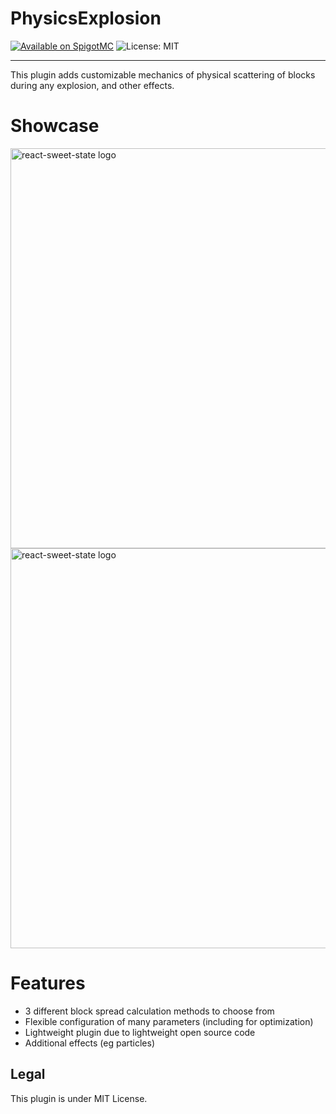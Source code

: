 # PhysicsExplosion
[![Available on SpigotMC](https://img.shields.io/badge/Spigot-1.20-green)](https://www.spigotmc.org/resources/physics-explosion.126838/)
![License: MIT](https://img.shields.io/badge/license-MIT-blue.svg)

---

This plugin adds customizable mechanics of physical scattering of blocks during any explosion, and other effects.

# Showcase
<p>
<img src="https://raw.githubusercontent.com/Grovvik/PhysicsExplosion/refs/heads/main/img/showcase1.gif" alt="react-sweet-state logo" width="640" />
<img src="https://raw.githubusercontent.com/Grovvik/PhysicsExplosion/refs/heads/main/img/showcase2.gif" alt="react-sweet-state logo" width="640" />
</p>

# Features
- 3 different block spread calculation methods to choose from
- Flexible configuration of many parameters (including for optimization)
- Lightweight plugin due to lightweight open source code
- Additional effects (eg particles)

## Legal
This plugin is under MIT License.
